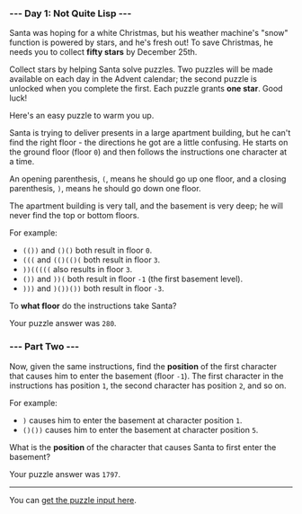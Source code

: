 ### --- Day 1: Not Quite Lisp ---

Santa was hoping for a white Christmas, but his weather machine's "snow" function is powered by stars, and he's fresh out! To save Christmas, he needs you to collect __fifty stars__ by December 25th.

Collect stars by helping Santa solve puzzles. Two puzzles will be made available on each day in the Advent calendar; the second puzzle is unlocked when you complete the first. Each puzzle grants __one star__. Good luck!

Here's an easy puzzle to warm you up.

Santa is trying to deliver presents in a large apartment building, but he can't find the right floor - the directions he got are a little confusing. He starts on the ground floor (floor `0`) and then follows the instructions one character at a time.

An opening parenthesis, `(`, means he should go up one floor, and a closing parenthesis, `)`, means he should go down one floor.

The apartment building is very tall, and the basement is very deep; he will never find the top or bottom floors.

For example:
- `(())` and `()()` both result in floor `0`.
- `(((` and `(()(()(` both result in floor `3`.
- `))(((((` also results in floor `3`.
- `())` and `))(` both result in floor `-1` (the first basement level).
- `)))` and `)())())` both result in floor `-3`.

To __what floor__ do the instructions take Santa?

Your puzzle answer was `280`.

### --- Part Two ---

Now, given the same instructions, find the __position__ of the first character that causes him to enter the basement (floor `-1`). The first character in the instructions has position `1`, the second character has position `2`, and so on.

For example:
- `)` causes him to enter the basement at character position `1`.
- `()())` causes him to enter the basement at character position `5`.

What is the __position__ of the character that causes Santa to first enter the basement?

Your puzzle answer was `1797`.

---

You can [get the puzzle input here](input.txt).
